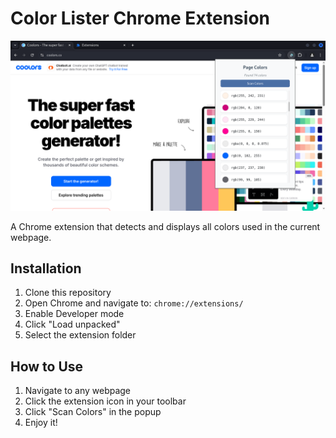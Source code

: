 # Color Lister Chrome Extension

![Extension Screenshot](images/screenshot.png) 

A Chrome extension that detects and displays all colors used in the current webpage.

## Installation

1. Clone this repository 
2. Open Chrome and navigate to: `chrome://extensions/`
3. Enable Developer mode
4. Click "Load unpacked"
5. Select the extension folder

## How to Use

1. Navigate to any webpage
2. Click the extension icon in your toolbar
3. Click "Scan Colors" in the popup
4. Enjoy it!